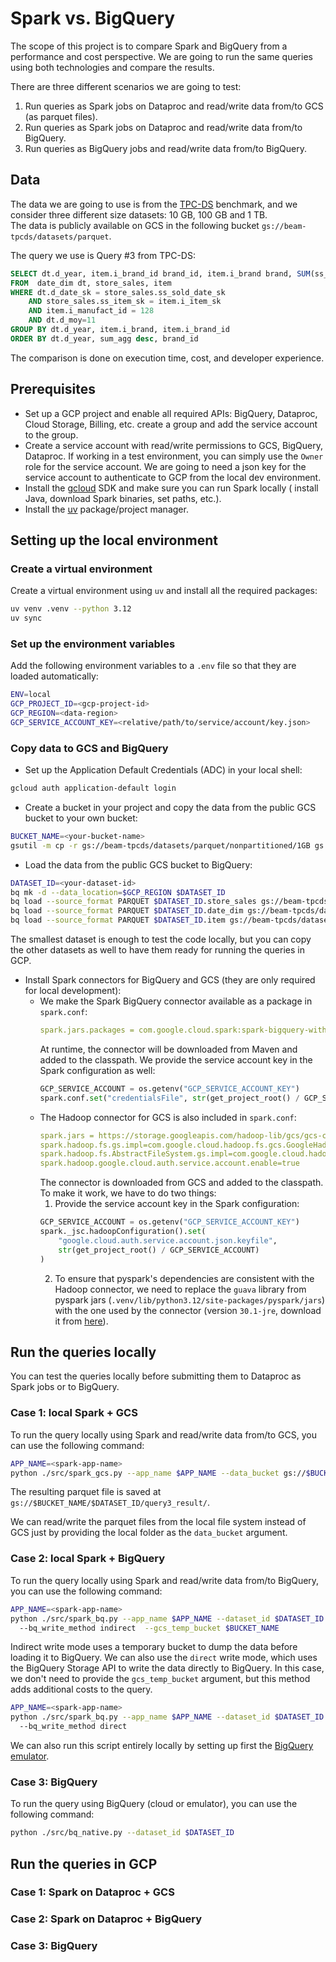 # Spark vs. BigQuery 

The scope of this project is to compare Spark and BigQuery from a performance and cost perspective.
We are going to run the same queries using both technologies and compare the results. 

There are three different scenarios we are going to test:
1. Run queries as Spark jobs on Dataproc and read/write data from/to GCS (as parquet files).
2. Run queries as Spark jobs on Dataproc and read/write data from/to BigQuery.
3. Run queries as BigQuery jobs and read/write data from/to BigQuery.

## Data

The data we are going to use is from the [TPC-DS](https://beam.apache.org/documentation/sdks/java/testing/tpcds/) 
benchmark, and we consider three different size datasets: 10 GB, 100 GB and 1 TB.  
The data is publicly available on GCS in the following bucket `gs://beam-tpcds/datasets/parquet`.

The query we use is Query #3 from TPC-DS:
```sql
SELECT dt.d_year, item.i_brand_id brand_id, item.i_brand brand, SUM(ss_ext_sales_price) sum_agg
FROM  date_dim dt, store_sales, item
WHERE dt.d_date_sk = store_sales.ss_sold_date_sk
    AND store_sales.ss_item_sk = item.i_item_sk
    AND item.i_manufact_id = 128
    AND dt.d_moy=11
GROUP BY dt.d_year, item.i_brand, item.i_brand_id
ORDER BY dt.d_year, sum_agg desc, brand_id
```

The comparison is done on execution time, cost, and developer experience.

## Prerequisites

- Set up a GCP project and enable all required APIs: BigQuery, Dataproc, Cloud Storage, Billing, etc.
  create a group and add the service account to the group.
- Create a service account with read/write permissions to GCS, BigQuery, Dataproc. If working in a test 
  environment, you can simply use the `Owner` role for the service account. We are going to need a 
  json key for the service account to authenticate to GCP from the local dev environment.
- Install the [gcloud](https://cloud.google.com/sdk/docs/install) SDK and make sure you can run Spark locally (
  install Java, download Spark binaries, set paths, etc.).
- Install the [uv](https://github.com/astral-sh/uv) package/project manager.

## Setting up the local environment

### Create a virtual environment

Create a virtual environment using `uv` and install all the required packages:
```bash
uv venv .venv --python 3.12
uv sync
```

### Set up the environment variables

Add the following environment variables to a `.env` file so that they are loaded automatically:
```bash
ENV=local
GCP_PROJECT_ID=<gcp-project-id>
GCP_REGION=<data-region>
GCP_SERVICE_ACCOUNT_KEY=<relative/path/to/service/account/key.json>
```

### Copy data to GCS and BigQuery

- Set up the Application Default Credentials (ADC) in your local shell:
```bash
gcloud auth application-default login
````

- Create a bucket in your project and copy the data from the public GCS bucket to your own bucket:
```bash
BUCKET_NAME=<your-bucket-name>
gsutil -m cp -r gs://beam-tpcds/datasets/parquet/nonpartitioned/1GB gs://$BUCKET_NAME/tpcds/1GB
```

- Load the data from the public GCS bucket to BigQuery:
```bash
DATASET_ID=<your-dataset-id>
bq mk -d --data_location=$GCP_REGION $DATASET_ID
bq load --source_format PARQUET $DATASET_ID.store_sales gs://beam-tpcds/datasets/parquet/nonpartitioned/1GB/store_sales/part*.snappy.parquet
bq load --source_format PARQUET $DATASET_ID.date_dim gs://beam-tpcds/datasets/parquet/nonpartitioned/1GB/date_dim/part*.snappy.parquet
bq load --source_format PARQUET $DATASET_ID.item gs://beam-tpcds/datasets/parquet/nonpartitioned/1GB/item/part*.snappy.parquet
```

The smallest dataset is enough to test the code locally, but you can copy the other datasets as well to have 
them ready for running the queries in GCP.

- Install Spark connectors for BigQuery and GCS (they are only required for local development):
  - We make the Spark BigQuery connector available as a package in `spark.conf`:
    ```yaml
    spark.jars.packages = com.google.cloud.spark:spark-bigquery-with-dependencies_2.12:0.42.1
    ```
    At runtime, the connector will be downloaded from Maven and added to the classpath. We provide 
    the service account key in the Spark configuration as well:
    ```python
    GCP_SERVICE_ACCOUNT = os.getenv("GCP_SERVICE_ACCOUNT_KEY")
    spark.conf.set("credentialsFile", str(get_project_root() / GCP_SERVICE_ACCOUNT)) 
    ```
  - The Hadoop connector for GCS is also included in `spark.conf`:
    ```yaml
    spark.jars = https://storage.googleapis.com/hadoop-lib/gcs/gcs-connector-hadoop3-latest.jar
    spark.hadoop.fs.gs.impl=com.google.cloud.hadoop.fs.gcs.GoogleHadoopFileSystem
    spark.hadoop.fs.AbstractFileSystem.gs.impl=com.google.cloud.hadoop.fs.gcs.GoogleHadoopFS
    spark.hadoop.google.cloud.auth.service.account.enable=true
    ```
    The connector is downloaded from GCS and added to the classpath. To make it work, we have to do two things:
    1. Provide the service account key in the Spark configuration:
    ```python
    GCP_SERVICE_ACCOUNT = os.getenv("GCP_SERVICE_ACCOUNT_KEY")
    spark._jsc.hadoopConfiguration().set(
        "google.cloud.auth.service.account.json.keyfile", 
        str(get_project_root() / GCP_SERVICE_ACCOUNT)
    )
    ```
    2. To ensure that pyspark's dependencies are consistent with the Hadoop connector, we need to replace
      the `guava` library from pyspark jars (`.venv/lib/python3.12/site-packages/pyspark/jars`) 
      with the one used by the connector (version `30.1-jre`, download it from 
      [here](https://repo1.maven.org/maven2/com/google/guava/guava/30.1-jre/guava-30.1-jre.jar)).

       
## Run the queries locally

You can test the queries locally before submitting them to Dataproc as Spark jobs or to BigQuery.  

### Case 1: local Spark + GCS
To run the query locally using Spark and read/write data from/to GCS, you can use the following command:
```bash
APP_NAME=<spark-app-name>
python ./src/spark_gcs.py --app_name $APP_NAME --data_bucket gs://$BUCKET_NAME/$DATSASET_ID 
```
The resulting parquet file is saved at `gs://$BUCKET_NAME/$DATASET_ID/query3_result/`.

We can read/write the parquet files from the local file system instead of GCS just by providing 
the local folder as the `data_bucket` argument. 

### Case 2: local Spark + BigQuery

To run the query locally using Spark and read/write data from/to BigQuery, you can use the following command:
```bash
APP_NAME=<spark-app-name>
python ./src/spark_bq.py --app_name $APP_NAME --dataset_id $DATASET_ID 
  --bq_write_method indirect  --gcs_temp_bucket $BUCKET_NAME 
```
Indirect write mode uses a temporary bucket to dump the data before loading it to BigQuery. 
We can also use the `direct` write mode, which uses the BigQuery Storage API to write the data
directly to BigQuery. In this case, we don't need to provide the `gcs_temp_bucket` argument, but
this method adds additional costs to the query.
```bash
APP_NAME=<spark-app-name>
python ./src/spark_bq.py --app_name $APP_NAME --dataset_id $DATASET_ID 
  --bq_write_method direct 
```

We can also run this script entirely locally by setting up first the [BigQuery emulator](https://github.com/goccy/bigquery-emulator).  

### Case 3: BigQuery 

To run the query using BigQuery (cloud or emulator), you can use the following command:
```bash
python ./src/bq_native.py --dataset_id $DATASET_ID  
```

## Run the queries in GCP

### Case 1: Spark on Dataproc + GCS

### Case 2: Spark on Dataproc + BigQuery

### Case 3: BigQuery